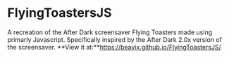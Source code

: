 # FlyingToastersJS
A recreation of the After Dark screensaver Flying Toasters made using primarly Javascript.
Specifically inspired by the After Dark 2.0x version of the screensaver.
**View it at:**https://beavix.github.io/FlyingToastersJS/

